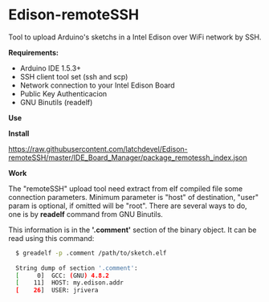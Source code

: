 # Edison-remoteSSH
Tool to upload Arduino's sketchs in a Intel Edison over WiFi network by SSH.

**Requirements:**
* Arduino IDE 1.5.3+
* SSH client tool set (ssh and scp)
* Network connection to your Intel Edison Board
* Public Key Authenticacion
* GNU Binutils (readelf)

**Use**

**Install**

https://raw.githubusercontent.com/latchdevel/Edison-remoteSSH/master/IDE_Board_Manager/package_remotessh_index.json

**Work**

The "remoteSSH" upload tool need extract from elf compiled file some connection parameters.
Minimum parameter is "host" of destination, "user" param is optional, if omitted will be "root".
There are several ways to do, one is by **readelf** command from GNU Binutils.

This information is in the **'.comment'** section of the binary object. It can be read using this command:
```bash
  $ greadelf -p .comment /path/to/sketch.elf
  
  String dump of section '.comment':
  [     0]  GCC: (GNU) 4.8.2
  [    11]  HOST: my.edison.addr
  [    26]  USER: jrivera
```
